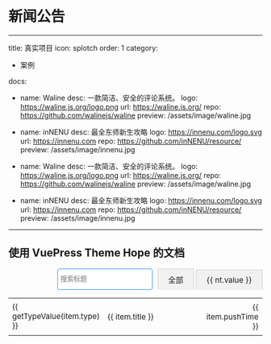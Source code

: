 # 新闻公告

---
title: 真实项目
icon: splotch
order: 1
category:
- 案例

docs:
- name: Waline
  desc: 一款简洁、安全的评论系统。
  logo: https://waline.js.org/logo.png
  url: https://waline.js.org/
  repo: https://github.com/walinejs/waline
  preview: /assets/image/waline.jpg

- name: inNENU
  desc: 最全东师新生攻略
  logo: https://innenu.com/logo.svg
  url: https://innenu.com
  repo: https://github.com/inNENU/resource/
  preview: /assets/image/innenu.jpg
- name: Waline
  desc: 一款简洁、安全的评论系统。
  logo: https://waline.js.org/logo.png
  url: https://waline.js.org/
  repo: https://github.com/walinejs/waline
  preview: /assets/image/waline.jpg

- name: inNENU
  desc: 最全东师新生攻略
  logo: https://innenu.com/logo.svg
  url: https://innenu.com
  repo: https://github.com/inNENU/resource/
  preview: /assets/image/innenu.jpg

---

## 使用 VuePress Theme Hope 的文档

<SiteInfo
v-for="item in $frontmatter.docs"
:key="item.link"
v-bind="item"
/>

<div style="display: flex; justify-content: flex-end; margin-bottom: 10px;">
    <input 
        type="text" 
        v-model="searchQuery" 
        @input="filterByTitle" 
        placeholder="搜索标题" 
        style="justify-content: flex-start; margin-right: 10px; padding: 5px; border: 1px solid #1890ff; border-radius: 4px;"
    />
    <ul id="tabs" style="list-style-type: none; padding: 0; margin: 0; font-size: 15px;">
        <li 
            class="tab" 
            :class="{ active: getSelected('') }" 
            @click="filterSelect('')"
        >
            全部
        </li>
        <li 
            class="tab" 
            v-for="(nt, index) in getType()" 
            :key="nt.key" 
            :class="{ active: getSelected(nt.key) }" 
            @click="filterSelect(nt.key)"
        >
            {{ nt.value }}
        </li>
    </ul>
</div>

<table class="no-border" style="width: 100%; border-collapse: collapse; ">
    <tbody>
       <tr v-for="(item, index) in filterList" :key="index" style="font-size: 15px;">
            <td class="no-border" style="width: 10%; text-align: left;">
                <div :style="{ padding: '3px', backgroundColor: getTypeColor(item.type), color: 'white', borderRadius: '4px', margin: '2px' }">
                    {{ getTypeValue(item.type) }}
                </div>
            </td>          
            <td class="no-border" style="padding: 8px; width: 66%">
                <div>
                    <span @click="navigateTo(item.url)" class="link-style">{{ item.title }}</span>
                </div>
            </td>
            <td class="no-border" style="padding: 8px; width: 10%; text-align: right;">{{ item.pushTime }}</td>
        </tr>
    </tbody>
</table>

<style> 

.tab {
    display: inline-block;
    padding: 10px 20px;
    cursor: pointer;
    border: 1px solid #ccc;
    border-bottom: none;
    background-color: #f1f1f1;
}

.tab.active {
    background-color: white;
    border-top: 2px solid blue; /* 激活页签的颜色 */
    color: red;
}

</style>

<script>
import { ref, onMounted } from 'vue';
 
export default {
  setup() {
    const allList = ref([]);
    const filterList = ref([]);
    const newsType = ref( []);
    const selectedType = ref('');
    const searchQuery = ref('');
 
    const fetchData = async () => {
    newsType.value = [
        {
            "key": "news",
            "value": "新闻", 
            "color": "#1890ff"
        },
        {
            "key": "notice",
            "value": "公告", 
            "color": "#ffba00"
        },
        {
            "key": "upgrade_guide",
            "value": "升级指南", 
            "color": "#ff9292"
        },
        {
            "key": "experience",
            "value": "使用心得", 
            "color": "#71e2a3"
        },
      ];
      filterList.value = allList.value = [
        {
            "type": "upgrade_guide",
            "title": "升级指南", 
            "url": "./news/upgrade_guide/4.md",
            "pushTime": "2024-11-25"
        },
        {
            "type": "experience",
            "title": "WarmFlow工作流动态指定审批人", 
            "url": "./news/experience/6.md",
            "pushTime": "2024-12-06"
        },
        {
            "type": "news",
            "title": "solon集成Warm-Flow", 
            "url": "./news/news/5.md",
            "pushTime": "2024-12-04"
        },
        {
            "type": "news",
            "title": "一个自带流程设计器的工作流引擎", 
            "url": "./news/news/3.md",
            "pushTime": "2024-11-01"
        },
        {
            "type": "news",
            "title": "gitee变成maven私库", 
            "url": "./news/news/2.md",
            "pushTime": "2024-09-29"
        }, {
            "type": "notice",
            "title": "工作流引擎Warm-Flow加入Dromara开源社区", 
            "url": "./news/notice/1.md",
            "pushTime": "2024-02-22"
        },
      ]
    };
 
    onMounted(fetchData);
 
    const navigateTo = (url) => {
      window.location.href = url;
    };

    const getType = () => {
      return newsType.value;
    };  

    const getTypeValue = (type) => {
      return newsType.value.find(nt => nt.key === type)?.value || type;
    };
    const getTypeColor = (type) => {
      return newsType.value.find(nt => nt.key === type)?.color || type;
    };

    const filterSelect = (type) => {
      selectedType.value = type;
      if (type) {
        filterList.value = allList.value.filter(item => item.type === type);
      } else {
        fetchData();
      }
      filterByTitle();
    };

    const getSelected = (type) => {
        return selectedType.value === type
    };

    const filterByTitle = () => {
      if (searchQuery.value) {
        filterList.value = filterList.value.filter(item => 
          item.title.toLowerCase().includes(searchQuery.value.toLowerCase())
        );
      } else {
        filterSelect(selectedType.value);
      }
    };

    return {
      allList,
      filterList,
      newsType,
      selectedType,
      searchQuery,    
      navigateTo,
      getType,
      getTypeValue,
      getTypeColor,
      filterSelect,
      getSelected,
      filterByTitle,
    };
  },
};
</script>

